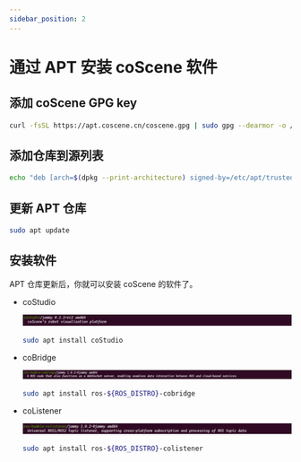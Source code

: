 ```yaml
---
sidebar_position: 2
---
```


# 通过 APT 安装 coScene 软件

## 添加 coScene GPG key

``` bash
curl -fsSL https://apt.coscene.cn/coscene.gpg | sudo gpg --dearmor -o /etc/apt/trusted.gpg.d/coscene.gpg
```

## 添加仓库到源列表

``` bash
echo "deb [arch=$(dpkg --print-architecture) signed-by=/etc/apt/trusted.gpg.d/coscene.gpg] https://apt.coscene.cn $(. /etc/os-release && echo $UBUNTU_CODENAME) main" | sudo tee /etc/apt/sources.list.d/coscene.list
```

## 更新 APT 仓库

```bash
sudo apt update
```

## 安装软件

APT 仓库更新后，你就可以安装 coScene 的软件了。

* coStudio

  ![安装coStudio](./img/2-install-costudio.png)
  ```bash
  sudo apt install coStudio 
  ```
  
* coBridge

  ![安装coBridge](./img/2-install-cobridge.png)
  ```bash
  sudo apt install ros-${ROS_DISTRO}-cobridge
  ```

* coListener

  ![安装coListener](./img/2-install-colistener.png)
  ```bash
  sudo apt install ros-${ROS_DISTRO}-colistener
  ```
  